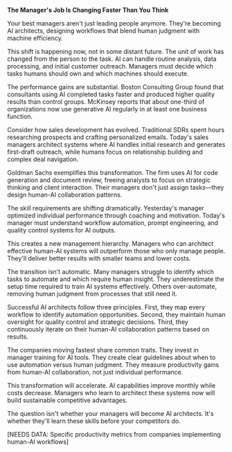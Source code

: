 **The Manager's Job Is Changing Faster Than You Think**

Your best managers aren't just leading people anymore. They're becoming AI architects, designing workflows that blend human judgment with machine efficiency.

This shift is happening now, not in some distant future. The unit of work has changed from the person to the task. AI can handle routine analysis, data processing, and initial customer outreach. Managers must decide which tasks humans should own and which machines should execute.

The performance gains are substantial. Boston Consulting Group found that consultants using AI completed tasks faster and produced higher quality results than control groups. McKinsey reports that about one-third of organizations now use generative AI regularly in at least one business function.

Consider how sales development has evolved. Traditional SDRs spent hours researching prospects and crafting personalized emails. Today's sales managers architect systems where AI handles initial research and generates first-draft outreach, while humans focus on relationship building and complex deal navigation.

Goldman Sachs exemplifies this transformation. The firm uses AI for code generation and document review, freeing analysts to focus on strategic thinking and client interaction. Their managers don't just assign tasks—they design human-AI collaboration patterns.

The skill requirements are shifting dramatically. Yesterday's manager optimized individual performance through coaching and motivation. Today's manager must understand workflow automation, prompt engineering, and quality control systems for AI outputs.

This creates a new management hierarchy. Managers who can architect effective human-AI systems will outperform those who only manage people. They'll deliver better results with smaller teams and lower costs.

The transition isn't automatic. Many managers struggle to identify which tasks to automate and which require human insight. They underestimate the setup time required to train AI systems effectively. Others over-automate, removing human judgment from processes that still need it.

Successful AI architects follow three principles. First, they map every workflow to identify automation opportunities. Second, they maintain human oversight for quality control and strategic decisions. Third, they continuously iterate on their human-AI collaboration patterns based on results.

The companies moving fastest share common traits. They invest in manager training for AI tools. They create clear guidelines about when to use automation versus human judgment. They measure productivity gains from human-AI collaboration, not just individual performance.

This transformation will accelerate. AI capabilities improve monthly while costs decrease. Managers who learn to architect these systems now will build sustainable competitive advantages.

The question isn't whether your managers will become AI architects. It's whether they'll learn these skills before your competitors do.

[NEEDS DATA: Specific productivity metrics from companies implementing human-AI workflows]